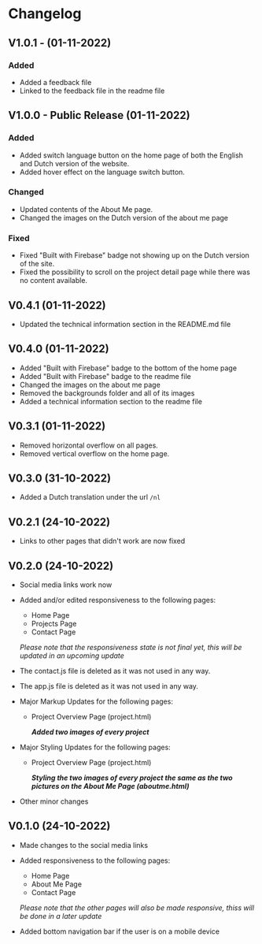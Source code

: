 # Changelog 
## V1.0.1 - (01-11-2022)
### Added
- Added a feedback file
- Linked to the feedback file in the readme file

## V1.0.0 - Public Release (01-11-2022)
### Added
- Added switch language button on the home page of both the English and Dutch version of the website.
- Added hover effect on the language switch button.

### Changed
- Updated contents of the About Me page.
- Changed the images on the Dutch version of the about me page

### Fixed
- Fixed "Built with Firebase" badge not showing up on the Dutch version of the site.
- Fixed the possibility to scroll on the project detail page while there was no content available.

## V0.4.1 (01-11-2022)
- Updated the technical information section in the README.md file

## V0.4.0 (01-11-2022)
- Added "Built with Firebase" badge to the bottom of the home page
- Added "Built with Firebase" badge to the readme file
- Changed the images on the about me page
- Removed the backgrounds folder and all of its images
- Added a technical information section to the readme file


## V0.3.1 (01-11-2022)
- Removed horizontal overflow on all pages.
- Removed vertical overflow on the home page.

## V0.3.0 (31-10-2022)
- Added a Dutch translation under the url `/nl`

## V0.2.1 (24-10-2022)
- Links to other pages that didn't work are now fixed

## V0.2.0 (24-10-2022)
- Social media links work now

- Added and/or edited responsiveness to the following pages:
    - Home Page   
    - Projects Page
    - Contact Page

    *Please note that the responsiveness state is not final yet, this will be updated in an upcoming update*

- The contact.js file is deleted as it was not used in any way.
- The app.js file is deleted as it was not used in any way.


- Major Markup Updates for the following pages:
    - Project Overview Page (project.html)
    
      ***Added two images of every project***

- Major Styling Updates for the following pages:
    - Project Overview Page (project.html)
    
      ***Styling the two images of every project the same as the two pictures on the About Me Page (aboutme.html)***

- Other minor changes

## V0.1.0 (24-10-2022)
- Made changes to the social media links
- Added responsiveness to the following pages:
    - Home Page
    - About Me Page
    - Contact Page

    *Please note that the other pages will also be made responsive, thiss will be done in a later update*
- Added bottom navigation bar if the user is on a mobile device
